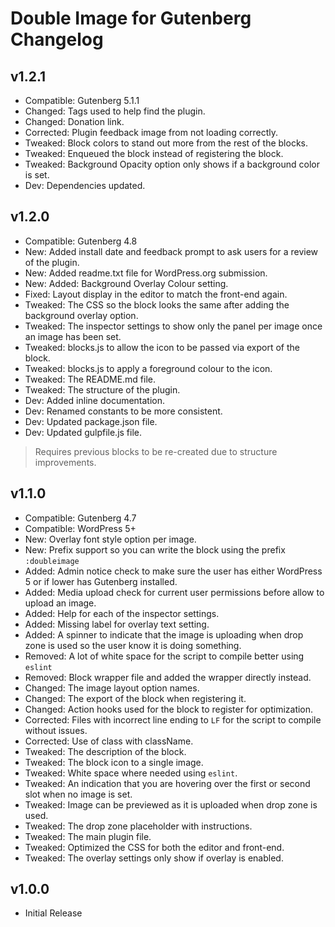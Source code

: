 # Double Image for Gutenberg Changelog

## v1.2.1
* Compatible: Gutenberg 5.1.1
* Changed: Tags used to help find the plugin.
* Changed: Donation link.
* Corrected: Plugin feedback image from not loading correctly.
* Tweaked: Block colors to stand out more from the rest of the blocks.
* Tweaked: Enqueued the block instead of registering the block.
* Tweaked: Background Opacity option only shows if a background color is set.
* Dev: Dependencies updated.

## v1.2.0
* Compatible: Gutenberg 4.8
* New: Added install date and feedback prompt to ask users for a review of the plugin.
* New: Added readme.txt file for WordPress.org submission.
* New: Added: Background Overlay Colour setting.
* Fixed: Layout display in the editor to match the front-end again.
* Tweaked: The CSS so the block looks the same after adding the background overlay option.
* Tweaked: The inspector settings to show only the panel per image once an image has been set.
* Tweaked: blocks.js to allow the icon to be passed via export of the block.
* Tweaked: blocks.js to apply a foreground colour to the icon.
* Tweaked: The README.md file.
* Tweaked: The structure of the plugin.
* Dev: Added inline documentation.
* Dev: Renamed constants to be more consistent.
* Dev: Updated package.json file.
* Dev: Updated gulpfile.js file.

> Requires previous blocks to be re-created due to structure improvements.

## v1.1.0

* Compatible: Gutenberg 4.7
* Compatible: WordPress 5+
* New: Overlay font style option per image.
* New: Prefix support so you can write the block using the prefix `:doubleimage`
* Added: Admin notice check to make sure the user has either WordPress 5 or if lower has Gutenberg installed.
* Added: Media upload check for current user permissions before allow to upload an image.
* Added: Help for each of the inspector settings.
* Added: Missing label for overlay text setting.
* Added: A spinner to indicate that the image is uploading when drop zone is used so the user know it is doing something.
* Removed: A lot of white space for the script to compile better using `eslint`
* Removed: Block wrapper file and added the wrapper directly instead.
* Changed: The image layout option names.
* Changed: The export of the block when registering it.
* Changed: Action hooks used for the block to register for optimization.
* Corrected: Files with incorrect line ending to `LF` for the script to compile without issues.
* Corrected: Use of class with className.
* Tweaked: The description of the block.
* Tweaked: The block icon to a single image.
* Tweaked: White space where needed using `eslint`.
* Tweaked: An indication that you are hovering over the first or second slot when no image is set.
* Tweaked: Image can be previewed as it is uploaded when drop zone is used.
* Tweaked: The drop zone placeholder with instructions.
* Tweaked: The main plugin file.
* Tweaked: Optimized the CSS for both the editor and front-end.
* Tweaked: The overlay settings only show if overlay is enabled.

## v1.0.0

* Initial Release
